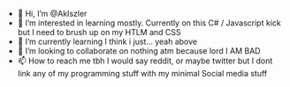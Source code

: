 - 👋 Hi, I’m @AkIszler
- 👀 I’m interested in learning mostly. Currently on this C# / Javascript kick but I need to brush up on my HTLM and CSS
- 🌱 I’m currently learning I think i just... yeah above
- 💞️ I’m looking to collaborate on nothing atm because lord I AM BAD
- 📫 How to reach me tbh I would say reddit, or maybe twitter but I dont link any of my programming stuff with my minimal Social media stuff

<!---
AkIszler/AkIszler is a ✨ special ✨ repository because its `README.md` (this file) appears on your GitHub profile.
You can click the Preview link to take a look at your changes.
--->
